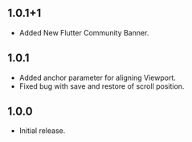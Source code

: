 ## 1.0.1+1
  * Added New Flutter Community Banner.

## 1.0.1
  * Added anchor parameter for aligning Viewport.
  * Fixed bug with save and restore of scroll position.

## 1.0.0
  * Initial release.

